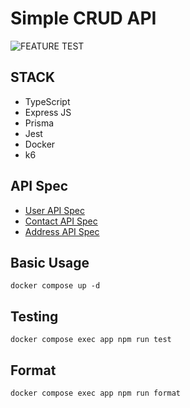 # Simple CRUD API

![FEATURE TEST](https://github.com/kevariable/ts-restful-api/actions/workflows/feature-test.yml/badge.svg)

## STACK

- TypeScript
- Express JS
- Prisma
- Jest
- Docker
- k6

## API Spec

- [User API Spec](./docs/user.spec.md)
- [Contact API Spec](./docs/contact.spec.md)
- [Address API Spec](./docs/address.spec.md)

## Basic Usage

```
docker compose up -d
```

## Testing

```
docker compose exec app npm run test
```

## Format

```
docker compose exec app npm run format
```
